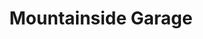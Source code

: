 ---
title: "Mountainside Garage"
url: /carrabassett-valley/mountainside-garage/
shop: Autowerkstatt
---